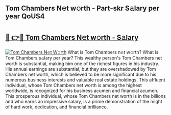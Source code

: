 ## Tom Chambers N𝚎t w𝚘rth - Part-skr S𝚊lary per year QoUS4

# <h2><a href="http://gc33y58.nevu.top/?p=Tom+Chambers">🔗 👉🔴 Tom Chambers N𝚎t w𝚘rth - S𝚊lary</a></h2>

[![Tom Chambers N𝚎t W𝚘rth](https://i.imgur.com/Oavwk0R.jpeg)](http://gc33y58.nevu.top/?p=Tom+Chambers)
What is Tom Chambers n𝚎t w𝚘rth? What is Tom Chambers s𝚊lary per year?
This wealthy person's Tom Chambers net worth is substantial, making him one of the richest figures in his industry. His annual earnings are substantial, but they are overshadowed by Tom Chambers net worth, which is believed to be more significant due to his numerous business interests and valuable real estate holdings. This affluent individual, whose Tom Chambers net worth is among the highest worldwide, is recognized for his business acumen and financial acumen. This prosperous individual, whose Tom Chambers net worth is in the billions and who earns an impressive salary, is a prime demonstration of the might of hard work, dedication, and financial brilliance.
